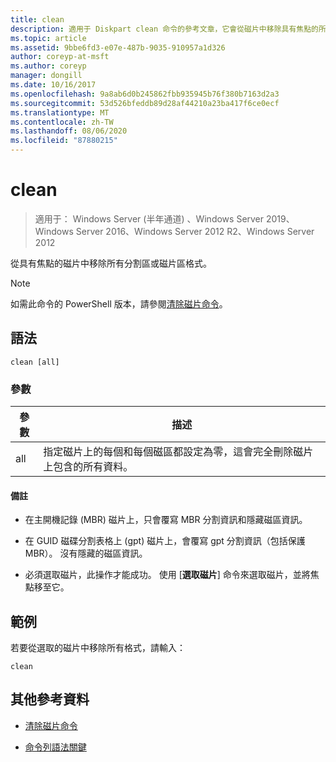 ```yaml
---
title: clean
description: 適用于 Diskpart clean 命令的參考文章，它會從磁片中移除具有焦點的所有分割區或磁片區格式。
ms.topic: article
ms.assetid: 9bbe6fd3-e07e-487b-9035-910957a1d326
author: coreyp-at-msft
ms.author: coreyp
manager: dongill
ms.date: 10/16/2017
ms.openlocfilehash: 9a8ab6d0b245862fbb935945b76f380b7163d2a3
ms.sourcegitcommit: 53d526bfeddb89d28af44210a23ba417f6ce0ecf
ms.translationtype: MT
ms.contentlocale: zh-TW
ms.lasthandoff: 08/06/2020
ms.locfileid: "87880215"
---
```

# <a name="clean"></a>clean

> 適用于： Windows Server (半年通道) 、Windows Server 2019、Windows Server 2016、Windows Server 2012 R2、Windows Server 2012

從具有焦點的磁片中移除所有分割區或磁片區格式。

>[!NOTE]
> 如需此命令的 PowerShell 版本，請參閱[清除磁片命令](/powershell/module/storage/clear-disk)。

## <a name="syntax"></a>語法

```
clean [all]
```

### <a name="parameters"></a>參數

| 參數 | 描述 |
| --------- | ----------- |
| all | 指定磁片上的每個和每個磁區都設定為零，這會完全刪除磁片上包含的所有資料。 |

#### <a name="remarks"></a>備註

- 在主開機記錄 (MBR) 磁片上，只會覆寫 MBR 分割資訊和隱藏磁區資訊。

- 在 GUID 磁碟分割表格上 (gpt) 磁片上，會覆寫 gpt 分割資訊（包括保護 MBR）。 沒有隱藏的磁區資訊。

- 必須選取磁片，此操作才能成功。 使用 [**選取磁片**] 命令來選取磁片，並將焦點移至它。

## <a name="examples"></a>範例

若要從選取的磁片中移除所有格式，請輸入：

```
clean
```

## <a name="additional-references"></a>其他參考資料

- [清除磁片命令](/powershell/module/storage/clear-disk)

- [命令列語法關鍵](command-line-syntax-key.md)
